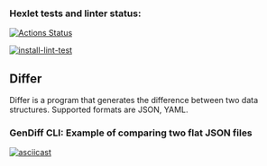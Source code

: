 ### Hexlet tests and linter status:
[![Actions Status](https://github.com/stardustvoid/php-project-48/actions/workflows/hexlet-check.yml/badge.svg)](https://github.com/stardustvoid/php-project-48/actions)

[![install-lint-test](https://github.com/stardustvoid/php-project-48/actions/workflows/workflow.yml/badge.svg)](https://github.com/stardustvoid/php-project-48/actions/workflows/workflow.yml)

## Differ

Differ is a program that generates the difference between two data structures. Supported formats are JSON, YAML.

### GenDiff CLI: Example of comparing two flat JSON files
[![asciicast](https://asciinema.org/a/704316.svg)](https://asciinema.org/a/704316)